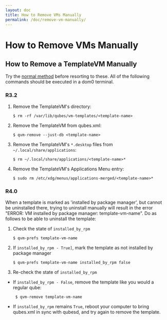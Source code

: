 ```yaml
---
layout: doc
title: How to Remove VMs Manually
permalink: /doc/remove-vm-manually/
---
```


How to Remove VMs Manually
==========================

How to Remove a TemplateVM Manually 
------------------------------------------

Try the [normal method] before resorting to these.
All of the following commands should be executed in a dom0 terminal.

### R3.2

1. Remove the TemplateVM's directory:

       $ rm -rf /var/lib/qubes/vm-templates/<template-name>

2. Remove the TemplateVM from qubes.xml:

       $ qvm-remove --just-db <template-name>

3. Remove the TemplateVM's `*.desktop` files from `~/.local/share/applications`:

       $ rm ~/.local/share/applications/<template-name>*

4. Remove the TemplateVM's Applications Menu entry:
        
       $ sudo rm /etc/xdg/menus/applications-merged/<template-name>*


[normal method]: /doc/templates/#how-to-install-uninstall-and-reinstall

### R4.0

When a template is marked as 'installed by package manager', but cannot be uninstalled there, trying to uninstall manually will result in the error "ERROR: VM installed by package manager: template-vm-name". Do as follows to be able to uninstall the template:

1. Check the state of `installed_by_rpm`

       $ qvm-prefs template-vm-name

2. If `installed_by_rpm - True]`, mark the template as not installed by package manager

       $ qvm-prefs template-vm-name installed_by_rpm false

3. Re-check the state of `installed_by_rpm`

- If `installed_by_rpm - False`, remove the template like you would a regular qube:

       $ qvm-remove template-vm-name

- If `installed_by_rpm` remains `True`, reboot your computer to bring qubes.xml in sync with qubesd, and try again to remove the template.
